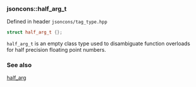### jsoncons::half_arg_t 

Defined in header `jsoncons/tag_type.hpp`

```c++
struct half_arg_t {};
```

`half_arg_t` is an empty class type used to disambiguate function overloads for half precision floating point numbers.

### See also

[half_arg](half_arg.md)
